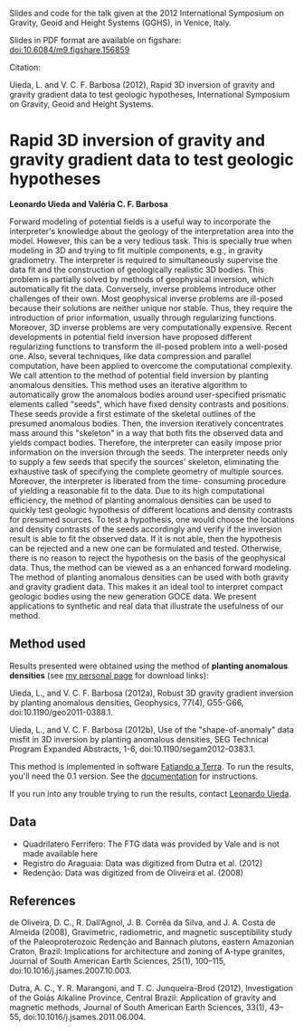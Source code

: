 Slides and code for the talk given at the 2012 International Symposium on
Gravity, Geoid and Height Systems (GGHS), in Venice, Italy.

Slides in PDF format are available on figshare:
[doi:10.6084/m9.figshare.156859](http://dx.doi.org/10.6084/m9.figshare.156859)

Citation:

Uieda, L. and V. C. F. Barbosa (2012), Rapid 3D inversion of gravity and
gravity gradient data to test geologic hypotheses, International Symposium on
Gravity, Geoid and Height Systems.

# Rapid 3D inversion of gravity and gravity gradient data to test geologic hypotheses

**Leonardo Uieda and Valéria C. F. Barbosa**

Forward modeling of potential fields is a useful way to incorporate the
interpreter's knowledge about the geology of the interpretation area into the
model. However, this can be a very tedious task. This is specially true when
modeling in 3D and trying to fit multiple components, e.g., in gravity
gradiometry. The interpreter is required to simultaneously supervise the data
fit and the construction of geologically realistic 3D bodies. This problem is
partially solved by methods of geophysical inversion, which automatically fit
the data. Conversely, inverse problems introduce other challenges of their own.
Most geophysical inverse problems are ill-posed because their solutions are
neither unique nor stable. Thus, they require the introduction of prior
information, usually through regularizing functions. Moreover, 3D inverse
problems are very computationally expensive. Recent developments in potential
field inversion have proposed different regularizing functions to transform
the ill-posed problem into a well-posed one. Also, several techniques, like
data compression and parallel computation, have been applied to overcome the
computational complexity. We call attention to the method of potential field
inversion by planting anomalous densities. This method uses an iterative
algorithm to automatically grow the anomalous bodies around user-specified
prismatic elements called "seeds", which have fixed density contrasts and
positions. These seeds provide a first estimate of the skeletal outlines of
the presumed anomalous bodies. Then, the inversion iteratively concentrates
mass around this "skeleton" in a way that both fits the observed data and
yields compact bodies. Therefore, the interpreter can easily impose prior
information on the inversion through the seeds. The interpreter needs only to
supply a few seeds that specify the sources' skeleton, eliminating the
exhaustive task of specifying the complete geometry of multiple sources.
Moreover, the interpreter is liberated from the time- consuming procedure of
yielding a reasonable fit to the data. Due to its high computational
efficiency, the method of planting anomalous densities can be used to quickly
test geologic hypothesis of different locations and density contrasts for
presumed sources. To test a hypothesis, one would choose the locations and
density contrasts of the seeds accordingly and verify if the inversion result
is able to fit the observed data. If it is not able, then the hypothesis can
be rejected and a new one can be formulated and tested. Otherwise, there is no
reason to reject the hypothesis on the basis of the geophysical data. Thus,
the method can be viewed as a an enhanced forward modeling. The method of
planting anomalous densities can be used with both gravity and gravity gradient
data. This makes it an ideal tool to interpret compact geologic bodies using
the new generation GOCE data. We present applications to synthetic and real
data that illustrate the usefulness of our method.

## Method used

Results presented were obtained using the method of
**planting anomalous densities**
(see [my personal page](http://www.fatiando.org/people/uieda/)
for download links):

Uieda, L., and V. C. F. Barbosa (2012a), Robust 3D gravity gradient inversion
by planting anomalous densities, Geophysics, 77(4), G55-G66,
doi:10.1190/geo2011-0388.1.

Uieda, L., and V. C. F. Barbosa (2012b), Use of the "shape-of-anomaly" data
misfit in 3D inversion by planting anomalous densities, SEG Technical Program
Expanded Abstracts, 1-6, doi:10.1190/segam2012-0383.1.

This method is implemented in software
[Fatiando a Terra](https://github.com/leouieda/fatiando).
To run the results, you'll need the 0.1 version.
See the [documentation](https://fatiando.readthedocs.org/en/v0.1/)
for instructions.

If you run into any trouble trying to run the results, contact
[Leonardo Uieda](http://www.fatiando.org/people/uieda/).


## Data

* Quadrilatero Ferrifero: The FTG data was provided by Vale and is not made available here
* Registro do Araguaia: Data was digitized from Dutra et al. (2012)
* Redenção: Data was digitized from de Oliveira et al. (2008)


## References

de Oliveira, D. C., R. Dall’Agnol, J. B. Corrêa da Silva, and J. A. Costa de Almeida (2008), Gravimetric, radiometric, and magnetic susceptibility study of the Paleoproterozoic Redenção and Bannach plutons, eastern Amazonian Craton, Brazil: Implications for architecture and zoning of A-type granites, Journal of South American Earth Sciences, 25(1), 100–115, doi:10.1016/j.jsames.2007.10.003.

Dutra, A. C., Y. R. Marangoni, and T. C. Junqueira-Brod (2012), Investigation of the Goiás Alkaline Province, Central Brazil: Application of gravity and magnetic methods, Journal of South American Earth Sciences, 33(1), 43–55, doi:10.1016/j.jsames.2011.06.004.


